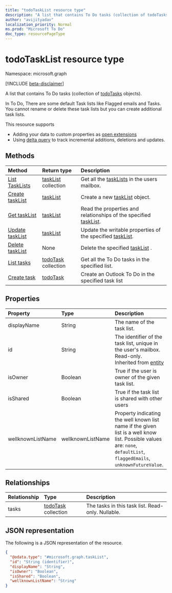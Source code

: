```yaml
---
title: "todoTaskList resource type"
description: "A list that contains To Do tasks (collection of todoTasks objects)."
author: "avijityadav"
localization_priority: Normal
ms.prod: "Microsoft To Do"
doc_type: resourcePageType
---
```


# todoTaskList resource type

Namespace: microsoft.graph

[!INCLUDE [beta-disclaimer](../../includes/beta-disclaimer.md)]

A list that contains To Do tasks (collection of [todoTasks](./todotask.md) objects). 

In To Do, There are some default Task lists like Flagged emails and Tasks.  You cannot rename or delete these task lists but you can create additional task lists.

This resource supports
* Adding your data to custom properties as [open extensions](/graph/extensibility-overview)
* Using [delta query](/graph/delta-query-overview) to track incremental additions, deletions and updates.

## Methods
|Method|Return type|Description|
|:---|:---|:---|
|[List TaskLists](../api/taskList-list.md)|[taskList](../resources/taskList.md) collection|Get all the [taskLists](../resources/taskList.md) in the users mailbox.|
|[Create taskList](../api/taskList-post-lists.md)|[taskList](../resources/taskList.md)|Create a new [taskList](../resources/taskList.md) object.|
|[Get taskList](../api/taskList-get.md)|[taskList](../resources/taskList.md)|Read the properties and relationships of the specified [taskList](../resources/taskList.md).|
|[Update taskList](../api/taskList-update.md)|[taskList](../resources/taskList.md)| Update the writable properties of the specified [taskList](../resources/taskList.md).|
|[Delete taskList](../api/taskList-delete.md)|None| Delete the specified [taskList](../resources/taskList.md) .|
|[List tasks](../api/taskList-list-tasks.md)|[todoTask](../resources/todotask.md) collection|Get all the To Do tasks in the specified list.|
|[Create task](../api/taskList-post-tasks.md)|[todoTask](../resources/todotask.md)| Create an Outlook To Do in the specified task list|

## Properties
|Property|Type|Description|
|:---|:---|:---|
|displayName|String|The name of the task list.|
|id|String| The identifier of the task list, unique in the user's mailbox. Read-only. Inherited from [entity](../resources/entity.md)|
|isOwner|Boolean| True if the user is owner of the given task list.|
|isShared|Boolean| True if the task list is shared with other users|
|wellknownListName|wellknownListName| Property indicating the well known list name if the given list is a well know list. Possible values are: `none`, `defaultList`, `flaggedEmails`, `unknownFutureValue`.|

## Relationships
|Relationship|Type|Description|
|:---|:---|:---|
|tasks|[todoTask](../resources/todotask.md) collection|The tasks in this task list. Read-only. Nullable.|

## JSON representation
The following is a JSON representation of the resource.
<!-- {
  "blockType": "resource",
  "keyProperty": "id",
  "@odata.type": "microsoft.graph.taskList",
  "baseType": "microsoft.graph.entity",
  "openType": false
}
-->
``` json
{
  "@odata.type": "#microsoft.graph.taskList",
  "id": "String (identifier)",
  "displayName": "String",
  "isOwner": "Boolean",
  "isShared": "Boolean",
  "wellknownListName": "String"
}
```

